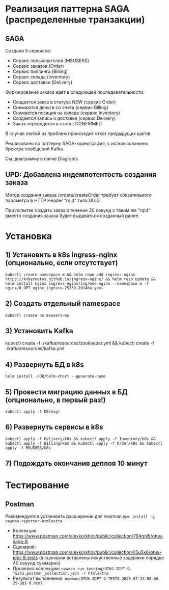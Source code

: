 # Реализация паттерна SAGA (распределенные транзакции) 

## SAGA

Создано 5 сервисов:
* Сервис пользователей (MSUSERS)
* Сервис заказов (Order)
* Сервис биллинга (Billing)
* Сервис склада (Inventory)
* Сервис доставки (Delivery)

Формирование заказа идет в следующей последовательности:
* Создается заказ в статусе NEW (сервис Order)
* Снимаются деньги со счета (сервис Billing)
* Снимается позиция на складе (сервис Inventory)
* Создается запись о доставке (сервис Delivery)
* Заказ переводится в статус CONFIRMED

В случае любой из проблем происходит откат предыдущих шагов

Реализовано по паттерну SAGA-хореография, с использованием брокера сообщений Kafka

См. диаграмму в папке Diagrams

## UPD: Добавлена индемпотентость создания заказа

Метод создания заказа /orders/createOrder требует обязательного параметра в HTTP Header "rqid" типа UUID

При попытке создать заказ в течение 30 секунд с таким же "rqid" вместо создания заказа будет выдаваться созданный ранее.


# Установка
## 1) Установить в k8s ingress-nginx (опционально, если отсутствует)
```kubectl create namespace m && helm repo add ingress-nginx https://kubernetes.github.io/ingress-nginx/ && helm repo update && helm install nginx ingress-nginx/ingress-nginx --namespace m -f nginx/0_OPT_nginx_ingress-25239-20146a.yaml```

## 2) Создать отдельный namespace

```kubectl create ns msusers-ns```

## 3) Установить Kafka

kubectl create -f ./kafka/resources/zookeeper.yml && kubectl create -f ./kafka/resources/kafka.yml

## 4) Развернуть БД в k8s

```helm install ./DB/helm-chart --generate-name```

## 5) Провести миграцию данных в БД (опционально, в первый раз!)

```kubectl apply -f DB/migr```

## 6) Развернуть сервисы в k8s

```kubectl apply -f Delivery/k8s && kubectl apply -f Inventory/k8s && kubectl apply -f Billing/k8s && kubectl apply -f Order/k8s && kubectl apply -f MSUSERS/k8s```

## 7) Подождать окончания деплоя 10 минут

# Tecтирование

## Postman

Рекомендуется установить расширение для newman `npm install -g newman-reporter-htmlextra`

* Коллекция: https://www.postman.com/alexkorkhov/public/collection/794gnl5/otus-saga-8
* Сценарий: https://www.postman.com/alexkorkhov/public/collection/ii5u5x6/otus-idpt-9-tests (в сценарии вставлены искуственные задержки порядка 40 секунд суммарно)
* Проверка коллекции: `newman run testing/OTUS-IDPT-9-TESTS.postman_collection.json -r htmlextra` 
* Результат выполнения: `newman/OTUS-IDPT-9-TESTS-2025-07-23-00-06-25-281-0.html`

